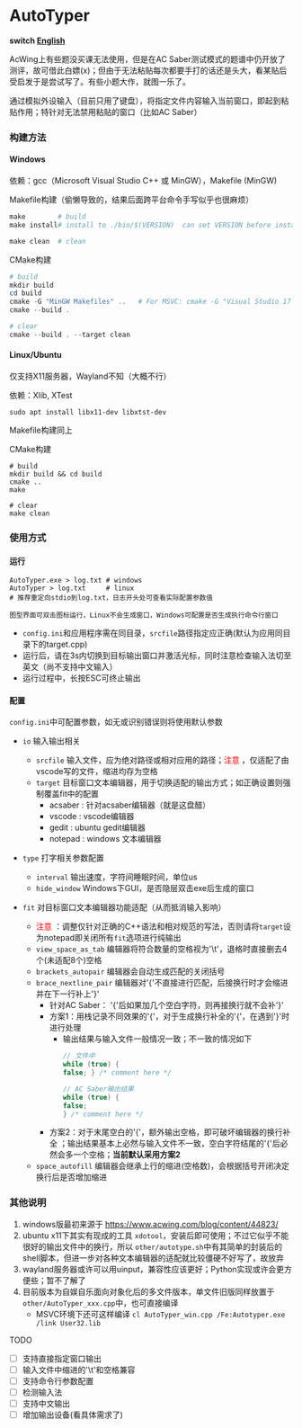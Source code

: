 # AutoTyper

**switch [English](README_en.md)**

AcWing上有些题没买课无法使用，但是在AC Saber测试模式的题谱中仍开放了测评，故可借此白嫖(x)；但由于无法粘贴每次都要手打的话还是头大，看某贴后受启发于是尝试写了。有些小题大作，就图一乐了。

通过模拟外设输入（目前只用了键盘），将指定文件内容输入当前窗口，即起到粘贴作用；特针对无法禁用粘贴的窗口（比如AC Saber）

### 构建方法

#### Windows

依赖：gcc（Microsoft Visual Studio C++ 或 MinGW），Makefile (MinGW)

Makefile构建（偷懒导致的，结果后面跨平台命令手写似乎也很麻烦）

```powershell
make 		# build
make install# install to ./bin/$(VERSION)  can set VERSION before install to control subdir name

make clean 	# clean
```

CMake构建

```powershell
# build
mkdir build
cd build
cmake -G "MinGW Makefiles" ..   # For MSVC: cmake -G "Visual Studio 17 2022" ..
cmake --build .

# clear
cmake --build . --target clean
```

#### Linux/Ubuntu

仅支持X11服务器，Wayland不知（大概不行）

依赖：Xlib, XTest

```shell
sudo apt install libx11-dev libxtst-dev
```

Makefile构建同上

CMake构建

```shell
# build
mkdir build && cd build
cmake ..
make

# clear
make clean
```

### 使用方式

#### 运行

```shell
AutoTyper.exe > log.txt # windows
AutoTyper > log.txt 	# linux
# 推荐重定向stdio到log.txt，日志开头处可查看实际配置参数值

图型界面可双击图标运行，Linux不会生成窗口，Windows可配置是否生成执行命令行窗口
```

- `config.ini`和应用程序需在同目录，`srcfile`路径指定应正确(默认为应用同目录下的target.cpp)
- 运行后，请在3s内切换到目标输出窗口并激活光标，同时注意检查输入法切至英文（尚不支持中文输入）
- 运行过程中，长按ESC可终止输出

#### 配置

`config.ini`中可配置参数，如无或识别错误则将使用默认参数

- `io` 输入输出相关
  - `srcfile` 输入文件，应为绝对路径或相对应用的路径；<font color="red">注意</font> ，仅适配了由vscode写的文件，缩进均存为空格
  - `target` 目标窗口文本编辑器，用于切换适配的输出方式；如正确设置则强制覆盖fit中的配置
    - acsaber : 针对acsaber编辑器（就是这盘醋）
    - vscode : vscode编辑器
    - gedit : ubuntu gedit编辑器
    - notepad : windows 文本编辑器

- `type` 打字相关参数配置
  - `interval` 输出速度，字符间睡眠时间，单位us
  - `hide_window` Windows下GUI，是否隐层双击exe后生成的窗口
  
- `fit` 对目标窗口文本编辑器功能适配（从而抵消输入影响）
  - <font color="red">注意</font> ：调整仅针对正确的C++语法和相对规范的写法，否则请将`target`设为notepad即关闭所有`fit`选项进行纯输出
  - `view_space_as_tab` 编辑器将符合数量的空格视为'\t'，退格时直接删去4个(未适配8个)空格
  - `brackets_autopair` 编辑器会自动生成匹配的关闭括号
  - `brace_nextline_pair` 编辑器对'{'不直接进行匹配，后接换行时才会缩进并在下一行补上'}'
    - 针对AC Saber： '{'后如果加几个空白字符，则再接换行就不会补'}'
    - 方案1：用栈记录不同效果的'{'，对于生成换行补全的'{'，在遇到'}'时进行处理
      - 输出结果与输入文件一般情况一致；不一致的情况如下
        ```cpp
        // 文件中
        while (true) {
        false; } /* comment here */ 
        
        // AC Saber输出结果
        while (true) {
        false;
        } /* comment here */ 
        ```
    - 方案2：对于末尾空白的'{'，额外输出空格，即可破坏编辑器的换行补全 ；输出结果基本上必然与输入文件不一致，空白字符结尾的'{'后必然会多一个空格；**当前默认采用方案2** 
  - `space_autofill` 编辑器会继承上行的缩进(空格数)，会根据括号开闭决定换行后是否增加缩进

### 其他说明

1. windows版最初来源于 https://www.acwing.com/blog/content/44823/
2. ubuntu x11下其实有现成的工具 `xdotool`，安装后即可使用；不过它似乎不能很好的输出文件中的换行，所以 `other/autotype.sh`中有其简单的封装后的shell脚本，但进一步对各种文本编辑器的适配就比较僵硬不好写了，故放弃
3. wayland服务器或许可以用uinput，兼容性应该更好；Python实现或许会更方便些；暂不了解了
4. 目前版本为自娱自乐面向对象化后的多文件版本，单文件旧版同样放置于 `other/AutoTyper_xxx.cpp`中，也可直接编译
   - MSVC环境下还可这样编译 `cl AutoTyper_win.cpp /Fe:Autotyper.exe /link User32.lib`

TODO

- [ ] 支持直接指定窗口输出
- [ ] 输入文件中缩进的'\t'和空格兼容
- [ ] 支持命令行参数配置
- [ ] 检测输入法
- [ ] 支持中文输出
- [ ] 增加输出设备(看具体需求了)
